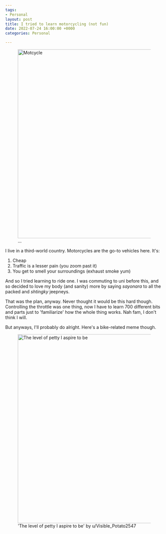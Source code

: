 ```yaml
---
tags:
- Personal
layout: post
title: I tried to learn motorcycling (not fun)
date: 2022-07-24 16:00:00 +0000
categories: Personal

---
```

<figure> <img src="https://cdn.discordapp.com/attachments/993410728088305734/1001121939278024714/aa1d8aa476f29db36e43dbd9cbb98eff.jpg" alt="Motcycle" style="width:600px;"> <figcaption>...</figcaption> </figure>
I live in a third-world country. Motorcycles are the go-to vehicles here. It's:

1. Cheap
2. Traffic is a lesser pain (you zoom past it)
3. You get to smell your surroundings (exhaust smoke yum)

And so I tried learning to ride one. I was commuting to uni before this, and so decided to love my body (and sanity) more by saying _sayonara_ to all the packed and _shtingky_ jeepneys.

That was the plan, anyway. Never thought it would be this hard though. Controlling the throttle was one thing, now I have to learn 700 different bits and parts just to 'familiarize' how the whole thing works. Nah fam, I don't think I will. 

But anyways, I'll probably do alright. Here's a bike-related meme though.

<figure> <img src="https://cdn.discordapp.com/attachments/993410728088305734/1001126129924571296/The_level_of_petty_I_aspire_to_be_-_motorcycles.mp4" alt="The level of petty I aspire to be" style="width:600px;"> <figcaption>'The level of petty I aspire to be' by u/Visible_Potato2547</figcaption> </figure>